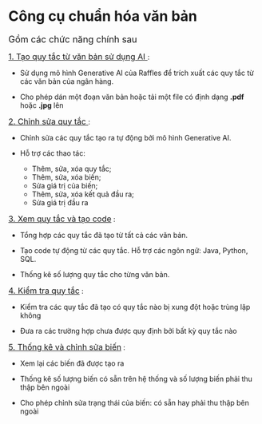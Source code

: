 # Công cụ chuẩn hóa văn bản

<span style="font-size: 18px;"> Gồm các chức năng chính sau </span>


[<span style="font-size: 16px;"> 1. Tạo quy tắc từ văn bản sử dụng AI </spam>](/create_rule.md) :

- Sử dụng mô hình Generative AI của Raffles để trích xuất các quy tắc từ các văn bản của ngân hàng.

- Cho phép dán một đoạn văn bản hoặc tải một file có định dạng **.pdf** hoặc **.jpg** lên


[<span style="font-size: 16px;"> 2. Chỉnh sửa quy tắc </spam>](/create_rule.md) :

- Chỉnh sửa các quy tắc tạo ra tự động bởi mô hình Generative AI.

- Hỗ trợ các thao tác: 
    - Thêm, sửa, xóa quy tắc; 
    - Thêm, sửa, xóa biến; 
    - Sửa giá trị của biến;
    - Thêm, sửa, xóa kết quả đầu ra;
    - Sửa giá trị đầu ra

[<span style="font-size: 16px;"> 3. Xem quy tắc và tạo code</spam>](/summary_rule.md) :

- Tổng hợp các quy tắc đã tạo từ tất cả các văn bản.

- Tạo code tự động từ các quy tắc. Hỗ trợ các ngôn ngữ: Java, Python, SQL.

- Thống kê số lượng quy tắc cho từng văn bản.

[<span style="font-size: 16px;"> 4. Kiểm tra quy tắc</spam>](/check_rule.md) :

- Kiểm tra các quy tắc đã tạo có quy tắc nào bị xung đột hoặc trùng lặp không

- Đưa ra các trường hợp chưa được quy định bởi bất kỳ quy tắc nào

[<span style="font-size: 16px;"> 5. Thống kê và chỉnh sửa biến</spam>](/config_var.md) :

- Xem lại các biến đã được tạo ra

- Thống kê số lượng biến có sẵn trên hệ thống và số lượng biến phải thu thập bên ngoài

- Cho phép chỉnh sửa trạng thái của biến: có sẵn hay phải thu thập bên ngoài






